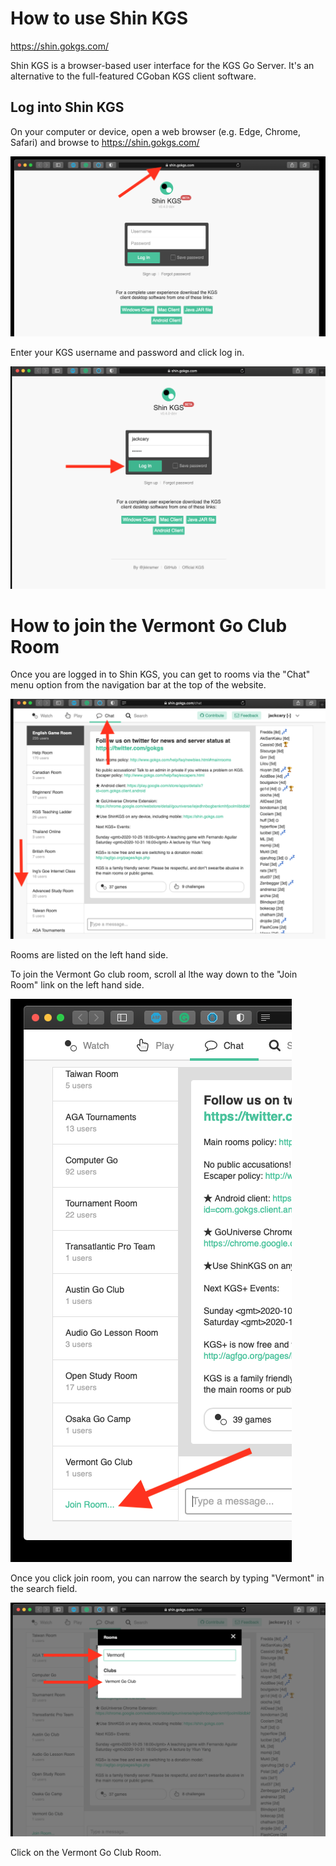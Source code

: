 # How to use Shin KGS

https://shin.gokgs.com/

Shin KGS is a browser-based user interface for the KGS Go Server.  It's an alternative to the full-featured CGoban KGS client software.

## Log into Shin KGS

On your computer or device, open a web browser (e.g. Edge, Chrome, Safari) and browse to https://shin.gokgs.com/

![](/assets/img/shin1.png)

Enter your KGS username and password and click log in.

![](/assets/img/shin2_login.png)

# How to join the Vermont Go Club Room

Once you are logged in to Shin KGS, you can get to rooms via the "Chat" menu option from the navigation bar at the top of the website.

![](/assets/img/shin3_rooms.png)

Rooms are listed on the left hand side.  

To join the Vermont Go club room, scroll al lthe way down to the "Join Room" link on the left hand side.

![](/assets/img/shin4_joinroom.png)

Once you click join room, you can narrow the search by typing "Vermont" in the search field.

![](/assets/img/shin5_searchroom.png)

Click on the Vermont Go Club Room.

